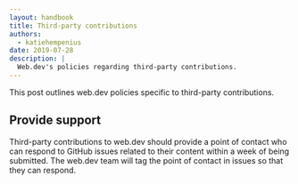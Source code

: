```yaml
---
layout: handbook
title: Third-party contributions
authors:
  - katiehempenius
date: 2019-07-28
description: |
  Web.dev's policies regarding third-party contributions.
---
```


This post outlines web.dev policies specific to third-party contributions.


## Provide support

Third-party contributions to web.dev should provide a point of contact who can respond to  GitHub issues related to their content within a week of being submitted. The web.dev team will tag the point of contact in issues so that they can respond.
